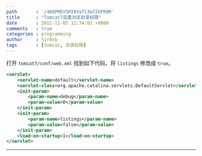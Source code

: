 ```yaml
---
path       : '/40QPMEVSRI0VaTi3m72GFROM'
title      : "Tomcat7设置浏览目录权限"
date       : 2011-11-05 12:34:02 +0800
comments   : true
categories : programming
author     : Sir0xb
tags       : [tomcat, 目录权限]
---
```


打开 `tomcat7/conf/web.xml`
找到如下代码，将 `listings` 修改成 `true`。

``` xml
<servlet>
    <servlet-name>default</servlet-name>
    <servlet-class>org.apache.catalina.servlets.DefaultServlet</servlet-class>
    <init-param>
        <param-name>debug</param-name>
        <param-value>0</param-value>
    </init-param>
    <init-param>
        <param-name>listings</param-name>
        <param-value>false</param-value>
    </init-param>
    <load-on-startup>1</load-on-startup>
</servlet>
```

***
